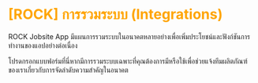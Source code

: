# <span style="color: orange">[ROCK] การรวมระบบ (Integrations)</span>

ROCK Jobsite App มีแผนการรวมระบบในอนาคตหลายอย่างเพื่อเพิ่มประโยชน์และฟังก์ชันการทำงานของแอปอย่างต่อเนื่อง

โปรดกรอกแบบฟอร์มที่นี่หากมีการรวมระบบเฉพาะที่คุณต้องการมีหรือใช้เพื่อช่วยแจ้งทีมผลิตภัณฑ์ของเราเกี่ยวกับการจัดลำดับความสำคัญในอนาคต
